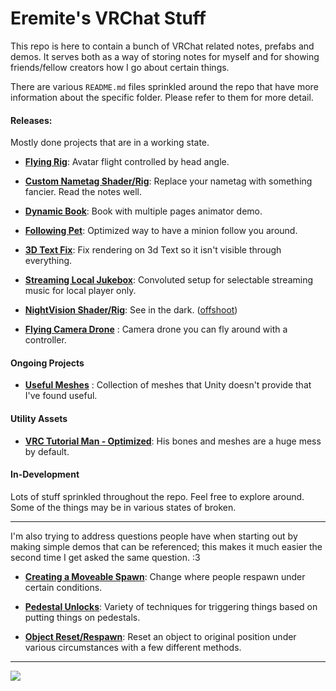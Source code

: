 # Eremite's VRChat Stuff
This repo is here to contain a bunch of VRChat related notes, prefabs and demos.  It serves both as a way of storing notes for myself and for showing friends/fellow creators how I go about certain things.

There are various `README.md` files sprinkled around the repo that have more information about the specific folder.  Please refer to them for more detail.


#### Releases:
Mostly done projects that are in a working state.
* **[Flying Rig](Assets/Eremite/FunStuff/FlyingRig/)**: Avatar flight controlled by head angle.

* **[Custom Nametag Shader/Rig](Assets/Eremite/Shaders/CustomNametag/)**: Replace your nametag with something fancier. Read the notes well.

* **[Dynamic Book](Assets/Eremite/DynamicBook)**: Book with multiple pages animator demo.

* **[Following Pet](Assets/Eremite/FunStuff/Following%20Pet)**: Optimized way to have a minion follow you around.

* **[3D Text Fix](Assets/Eremite/Optimizations/3D-Text-Fix)**: Fix rendering on 3d Text so it isn't visible through everything.

* **[Streaming Local Jukebox](Assets/Eremite/Optimizations/Streaming_Local_Jukebox)**: Convoluted setup for selectable streaming music for local player only.

* **[NightVision Shader/Rig](Assets/Eremite/Shaders/NightVision)**: See in the dark. ([offshoot](Assets/Eremite/Shaders/AntiMigraine_Light_Limiter))

* **[Flying Camera Drone](Assets/Eremite/FunStuff/FlyingDrone)** : Camera drone you can fly around with a controller.
#### Ongoing Projects
* **[Useful Meshes](Assets/Eremite/MeshTricks)** : Collection of meshes that Unity doesn't provide that I've found useful.

#### Utility Assets
* **[VRC Tutorial Man - Optimized](Assets/Eremite/_DemoUtility/VRCMan_Optimized)**: His bones and meshes are a huge mess by default.

#### In-Development
Lots of stuff sprinkled throughout the repo.  Feel free to explore around.  Some of the things may be in various states of broken.

---

I'm also trying to address questions people have when starting out by making simple demos that can be referenced; this makes it much easier the second time I get asked the same question. :3

* **[Creating a Moveable Spawn](Assets/Eremite/VRCAPITricks/MovableSpawn)**: Change where people respawn under certain conditions.

* **[Pedestal Unlocks](Assets/Eremite/VRCAPITricks/Pedestal-Unlocks)**: Variety of techniques for triggering things based on putting things on pedestals.

* **[Object Reset/Respawn](Assets/Eremite/VRCAPITricks/Object_Reset-Respawn)**: Reset an object to original position under various circumstances with a few different methods.

---

![](https://i.imgur.com/aKchYhg.png)
